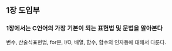 ## 1장 도입부

### 1장에서는 C언어의 가장 기본이 되는 표현법 및 문법을 알아본다 
변수, 산술식표현법, for문, I/O, 배열, 함수, 함수의 인자등에 대해서 다룬다.   
